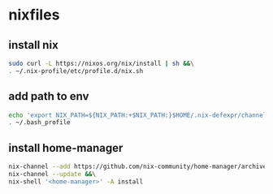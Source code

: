 # nixfiles

## install nix
```bash
sudo curl -L https://nixos.org/nix/install | sh &&\
. ~/.nix-profile/etc/profile.d/nix.sh 
```

## add path to env
```bash
echo 'export NIX_PATH=${NIX_PATH:+$NIX_PATH:}$HOME/.nix-defexpr/channels' >> ~/.bash_profile &&\
. ~/.bash_profile
```

## install home-manager
```bash
nix-channel --add https://github.com/nix-community/home-manager/archive/master.tar.gz home-manager &&\
nix-channel --update &&\
nix-shell '<home-manager>' -A install
```

